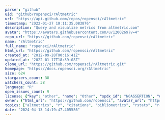 ```yaml
---
parser: "github"
uid: "github/ropensci/rAltmetric"
url: "https://api.github.com/repos/ropensci/rAltmetric"
timestamp: "2022-01-27 10:11:35.083876"
description: "Query and visualize metrics from altmetric.com"
avatar: "https://avatars.githubusercontent.com/u/1200269?v=4"
repo_url: "https://github.com/ropensci/rAltmetric"
name: "rAltmetric"
full_name: "ropensci/rAltmetric"
html_url: "https://github.com/ropensci/rAltmetric"
created_at: "2012-09-28T00:16:41Z"
updated_at: "2022-01-17T18:39:08Z"
clone_url: "https://github.com/ropensci/rAltmetric.git"
homepage: "https://docs.ropensci.org/rAltmetric"
size: 624
stargazers_count: 38
watchers_count: 38
language: "R"
open_issues_count: 9
license: {"key": "other", "name": "Other", "spdx_id": "NOASSERTION", "url": null, "node_id": "MDc6TGljZW5zZTA="}
owner: {"html_url": "https://github.com/ropensci", "avatar_url": "https://avatars.githubusercontent.com/u/1200269?v=4", "login": "ropensci", "type": "Organization"}
topics: ["altmetrics", "r", "citations", "bibliometrics", "rstats", "r-package", "literature"]
date: "2024-04-13 14:19:47.405586"
---
```

